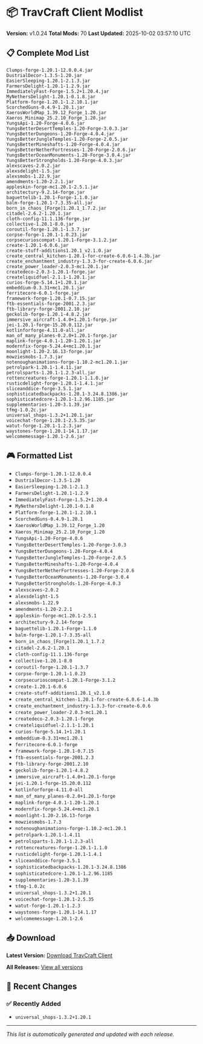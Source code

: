 # 📦 TravCraft Client Modlist

**Version:** v1.0.24
**Total Mods:** 70
**Last Updated:** 2025-10-02 03:57:10 UTC

## 📋 Complete Mod List

```
Clumps-forge-1.20.1-12.0.0.4.jar
DustrialDecor-1.3.5-1.20.jar
EasierSleeping-1.20.1-2.1.3.jar
FarmersDelight-1.20.1-1.2.9.jar
ImmediatelyFast-Forge-1.5.2+1.20.4.jar
MyNethersDelight-1.20.1-0.1.8.jar
Platform-forge-1.20.1-1.2.10.1.jar
ScorchedGuns-0.4.9-1.20.1.jar
XaerosWorldMap_1.39.12_Forge_1.20.jar
Xaeros_Minimap_25.2.10_Forge_1.20.jar
YungsApi-1.20-Forge-4.0.6.jar
YungsBetterDesertTemples-1.20-Forge-3.0.3.jar
YungsBetterDungeons-1.20-Forge-4.0.4.jar
YungsBetterJungleTemples-1.20-Forge-2.0.5.jar
YungsBetterMineshafts-1.20-Forge-4.0.4.jar
YungsBetterNetherFortresses-1.20-Forge-2.0.6.jar
YungsBetterOceanMonuments-1.20-Forge-3.0.4.jar
YungsBetterStrongholds-1.20-Forge-4.0.3.jar
alexscaves-2.0.2.jar
alexsdelight-1.5.jar
alexsmobs-1.22.9.jar
amendments-1.20-2.2.1.jar
appleskin-forge-mc1.20.1-2.5.1.jar
architectury-9.2.14-forge.jar
baguettelib-1.20.1-Forge-1.1.0.jar
balm-forge-1.20.1-7.3.35-all.jar
born_in_chaos_[Forge]1.20.1_1.7.2.jar
citadel-2.6.2-1.20.1.jar
cloth-config-11.1.136-forge.jar
collective-1.20.1-8.0.jar
coroutil-forge-1.20.1-1.3.7.jar
corpse-forge-1.20.1-1.0.23.jar
corpsecurioscompat-1.20.1-Forge-3.1.2.jar
create-1.20.1-6.0.6.jar
create-stuff-additions1.20.1_v2.1.0.jar
create_central_kitchen-1.20.1-for-create-6.0.6-1.4.3b.jar
create_enchantment_industry-1.3.3-for-create-6.0.6.jar
create_power_loader-2.0.3-mc1.20.1.jar
createdeco-2.0.3-1.20.1-forge.jar
createliquidfuel-2.1.1-1.20.1.jar
curios-forge-5.14.1+1.20.1.jar
embeddium-0.3.31+mc1.20.1.jar
ferritecore-6.0.1-forge.jar
framework-forge-1.20.1-0.7.15.jar
ftb-essentials-forge-2001.2.3.jar
ftb-library-forge-2001.2.10.jar
geckolib-forge-1.20.1-4.8.2.jar
immersive_aircraft-1.4.0+1.20.1-forge.jar
jei-1.20.1-forge-15.20.0.112.jar
kotlinforforge-4.11.0-all.jar
man_of_many_planes-0.2.0+1.20.1-forge.jar
maplink-forge-4.0.1-1.20-1.20.1.jar
modernfix-forge-5.24.4+mc1.20.1.jar
moonlight-1.20-2.16.13-forge.jar
mowziesmobs-1.7.3.jar
notenoughanimations-forge-1.10.2-mc1.20.1.jar
petrolpark-1.20.1-1.4.11.jar
petrolsparts-1.20.1-1.2.3-all.jar
rottencreatures-forge-1.20.1-1.1.0.jar
rusticdelight-forge-1.20.1-1.4.1.jar
sliceanddice-forge-3.5.1.jar
sophisticatedbackpacks-1.20.1-3.24.8.1386.jar
sophisticatedcore-1.20.1-1.2.96.1185.jar
supplementaries-1.20-3.1.39.jar
tfmg-1.0.2c.jar
universal_shops-1.3.2+1.20.1.jar
voicechat-forge-1.20.1-2.5.35.jar
watut-forge-1.20.1-1.2.3.jar
waystones-forge-1.20.1-14.1.17.jar
welcomemessage-1.20.1-2.6.jar
```

## 🎮 Formatted List

- `Clumps-forge-1.20.1-12.0.0.4`
- `DustrialDecor-1.3.5-1.20`
- `EasierSleeping-1.20.1-2.1.3`
- `FarmersDelight-1.20.1-1.2.9`
- `ImmediatelyFast-Forge-1.5.2+1.20.4`
- `MyNethersDelight-1.20.1-0.1.8`
- `Platform-forge-1.20.1-1.2.10.1`
- `ScorchedGuns-0.4.9-1.20.1`
- `XaerosWorldMap_1.39.12_Forge_1.20`
- `Xaeros_Minimap_25.2.10_Forge_1.20`
- `YungsApi-1.20-Forge-4.0.6`
- `YungsBetterDesertTemples-1.20-Forge-3.0.3`
- `YungsBetterDungeons-1.20-Forge-4.0.4`
- `YungsBetterJungleTemples-1.20-Forge-2.0.5`
- `YungsBetterMineshafts-1.20-Forge-4.0.4`
- `YungsBetterNetherFortresses-1.20-Forge-2.0.6`
- `YungsBetterOceanMonuments-1.20-Forge-3.0.4`
- `YungsBetterStrongholds-1.20-Forge-4.0.3`
- `alexscaves-2.0.2`
- `alexsdelight-1.5`
- `alexsmobs-1.22.9`
- `amendments-1.20-2.2.1`
- `appleskin-forge-mc1.20.1-2.5.1`
- `architectury-9.2.14-forge`
- `baguettelib-1.20.1-Forge-1.1.0`
- `balm-forge-1.20.1-7.3.35-all`
- `born_in_chaos_[Forge]1.20.1_1.7.2`
- `citadel-2.6.2-1.20.1`
- `cloth-config-11.1.136-forge`
- `collective-1.20.1-8.0`
- `coroutil-forge-1.20.1-1.3.7`
- `corpse-forge-1.20.1-1.0.23`
- `corpsecurioscompat-1.20.1-Forge-3.1.2`
- `create-1.20.1-6.0.6`
- `create-stuff-additions1.20.1_v2.1.0`
- `create_central_kitchen-1.20.1-for-create-6.0.6-1.4.3b`
- `create_enchantment_industry-1.3.3-for-create-6.0.6`
- `create_power_loader-2.0.3-mc1.20.1`
- `createdeco-2.0.3-1.20.1-forge`
- `createliquidfuel-2.1.1-1.20.1`
- `curios-forge-5.14.1+1.20.1`
- `embeddium-0.3.31+mc1.20.1`
- `ferritecore-6.0.1-forge`
- `framework-forge-1.20.1-0.7.15`
- `ftb-essentials-forge-2001.2.3`
- `ftb-library-forge-2001.2.10`
- `geckolib-forge-1.20.1-4.8.2`
- `immersive_aircraft-1.4.0+1.20.1-forge`
- `jei-1.20.1-forge-15.20.0.112`
- `kotlinforforge-4.11.0-all`
- `man_of_many_planes-0.2.0+1.20.1-forge`
- `maplink-forge-4.0.1-1.20-1.20.1`
- `modernfix-forge-5.24.4+mc1.20.1`
- `moonlight-1.20-2.16.13-forge`
- `mowziesmobs-1.7.3`
- `notenoughanimations-forge-1.10.2-mc1.20.1`
- `petrolpark-1.20.1-1.4.11`
- `petrolsparts-1.20.1-1.2.3-all`
- `rottencreatures-forge-1.20.1-1.1.0`
- `rusticdelight-forge-1.20.1-1.4.1`
- `sliceanddice-forge-3.5.1`
- `sophisticatedbackpacks-1.20.1-3.24.8.1386`
- `sophisticatedcore-1.20.1-1.2.96.1185`
- `supplementaries-1.20-3.1.39`
- `tfmg-1.0.2c`
- `universal_shops-1.3.2+1.20.1`
- `voicechat-forge-1.20.1-2.5.35`
- `watut-forge-1.20.1-1.2.3`
- `waystones-forge-1.20.1-14.1.17`
- `welcomemessage-1.20.1-2.6`

## 📥 Download

**Latest Version:** [Download TravCraft Client](https://github.com/tahuffman1s/TravCraft-Client/releases/latest/download/travcraft-latest.zip)

**All Releases:** [View all versions](https://github.com/tahuffman1s/TravCraft-Client/releases)

## 📝 Recent Changes

### ✅ Recently Added
- `universal_shops-1.3.2+1.20.1`

---
*This list is automatically generated and updated with each release.*
